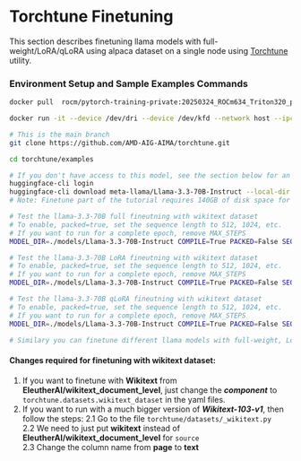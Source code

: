 
# Torchtune Finetuning
This section describes finetuning llama models with full-weight/LoRA/qLoRA using alpaca dataset on a single node using [Torchtune](https://pytorch.org/torchtune/stable/index.html) utility.

### Environment Setup and Sample Examples Commands

```bash
docker pull  rocm/pytorch-training-private:20250324_ROCm634_Triton320_pyt6374332

docker run -it --device /dev/dri --device /dev/kfd --network host --ipc host --group-add video --cap-add SYS_PTRACE --security-opt seccomp=unconfined --privileged -v  $HOME/.ssh:/root/.ssh -v /home/amd:/home/amd --shm-size 128G --name YOUR_NAME_HERE  rocm/pytorch-training-private:20250324_ROCm634_Triton320_pyt6374332

# This is the main branch
git clone https://github.com/AMD-AIG-AIMA/torchtune.git

cd torchtune/examples

# If you don't have access to this model, see the section below for an alternative source.
huggingface-cli login
huggingface-cli download meta-llama/Llama-3.3-70B-Instruct --local-dir ./models/Llama-3.3-70B-Instruct --exclude 'original/*.pth'
# Note: Finetune part of the tutorial requires 140GB of disk space for model + dataset.

# Test the llama-3.3-70B full fineutning with wikitext dataset
# To enable, packed=true, set the sequence length to 512, 1024, etc.
# If you want to run for a complete epoch, remove MAX_STEPS
MODEL_DIR=./models/Llama-3.3-70B-Instruct COMPILE=True PACKED=False SEQ_LEN=null CPU_OFFLOAD=False ACTIVATION_CHECKPOINTING=True MBS=64 GAS=1 EPOCHS=1 SEED=42 MAX_STEPS=20 bash run_llama_3_3_full_wiki.sh

# Test the llama-3.3-70B LoRA fineutning with wikitext dataset
# To enable, packed=true, set the sequence length to 512, 1024, etc.
# If you want to run for a complete epoch, remove MAX_STEPS
MODEL_DIR=./models/Llama-3.3-70B-Instruct COMPILE=True PACKED=False SEQ_LEN=null CPU_OFFLOAD=False ACTIVATION_CHECKPOINTING=True MBS=64 GAS=1 EPOCHS=1 SEED=42 MAX_STEPS=20 bash run_llama_3_3_LoRA_wiki.sh

# Test the llama-3.3-70B qLoRA fineutning with wikitext dataset
# To enable, packed=true, set the sequence length to 512, 1024, etc.
# If you want to run for a complete epoch, remove MAX_STEPS
MODEL_DIR=./models/Llama-3.3-70B-Instruct COMPILE=True PACKED=False SEQ_LEN=null CPU_OFFLOAD=False ACTIVATION_CHECKPOINTING=True MBS=64 GAS=1 EPOCHS=1 SEED=42 MAX_STEPS=20 bash run_llama_3_3_qLoRA_wiki.sh

# Similary you can finetune different llama models with full-weight, LoRA, qLoRA optimizations.
```
#### Changes required for finetuning with wikitext dataset:

1. If you want to finetune with **Wikitext** from **EleutherAI/wikitext_document_level**, just change the **_component_** to `torchtune.datasets.wikitext_dataset` in the yaml files.
2. If you want to run with a much bigger version of ***Wikitext-103-v1***, then follow the steps:
   2.1 Go to the file `torchtune/datasets/_wikitext.py` \
   2.2 We need to just put **wikitext** instead of **EleutherAI/wikitext_document_level** for `source` \
   2.3 Change the column name from **page** to **text** 


